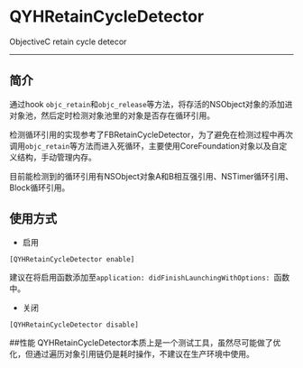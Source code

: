 # QYHRetainCycleDetector
ObjectiveC retain cycle detecor
***

##	简介
通过hook `objc_retain`和`objc_release`等方法，将存活的NSObject对象的添加进对象池，然后定时检测对象池里的对象是否存在循环引用。

检测循环引用的实现参考了FBRetainCycleDetector，为了避免在检测过程中再次调用`objc_retain`等方法而进入死循环，主要使用CoreFoundation对象以及自定义结构，手动管理内存。

目前能检测到的循环引用有NSObject对象A和B相互强引用、NSTimer循环引用、Block循环引用。

##	使用方式

- 启用

`[QYHRetainCycleDetector enable]`

建议在将启用函数添加至`application: didFinishLaunchingWithOptions: `函数中。

- 关闭

`[QYHRetainCycleDetector disable]`

##性能
QYHRetainCycleDetector本质上是一个测试工具，虽然尽可能做了优化，但通过遍历对象引用链仍是耗时操作，不建议在生产环境中使用。



